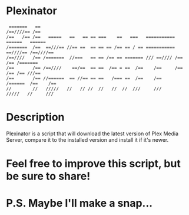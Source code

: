 # Plexinator

```
 =======   ==
/==////== /== 
/==   /== /==   =====   ==   == == ===    ==   ===   ===========  ======   ======
/=======  /==  ==///== //== ==  == == == /== == / == =========== ==////== /==////==
/==////   /== /=======  //===   == == /== == ======= /// ==//// /==   /== /=======
/==       /== /==////    ==/==  == ==  /== = ==  /==    /==     /==   /== /== ///==
/==       /== //======  == //== == ==   /=== ==  /==    /==      /======  /==    /==
//        //   /////   //   // //  //   //  //  ///     ///       /////   //     ///

```
# Description

Plexinator is a script that will download the latest version of Plex Media Server, compare it to the installed version
and install it if it's newer. 

# Feel free to improve this script, but be sure to share!

# P.S. Maybe I'll make a snap...
